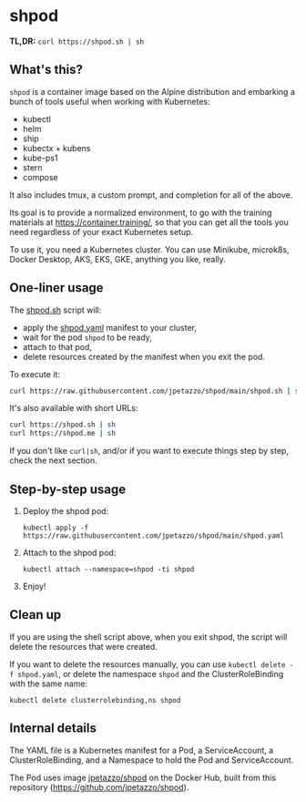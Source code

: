 # shpod

**TL,DR:** `curl https://shpod.sh | sh`


## What's this?

`shpod` is a container image based on the Alpine distribution
and embarking a bunch of tools useful when working with Kubernetes:

- kubectl
- helm
- ship
- kubectx + kubens
- kube-ps1
- stern
- compose

It also includes tmux, a custom prompt, and completion for
all of the above.

Its goal is to provide a normalized environment, to go
with the training materials at https://container.training/,
so that you can get all the tools you need regardless
of your exact Kubernetes setup.

To use it, you need a Kubernetes cluster. You can use Minikube,
microk8s, Docker Desktop, AKS, EKS, GKE, anything you like, really.


## One-liner usage

The [shpod.sh](shpod.sh) script will:

- apply the [shpod.yaml](shpod.yaml) manifest to your cluster,
- wait for the pod `shpod` to be ready,
- attach to that pod,
- delete resources created by the manifest when you exit the pod.

To execute it:

```bash
curl https://raw.githubusercontent.com/jpetazzo/shpod/main/shpod.sh | sh
```

It's also available with short URLs:

```bash
curl https://shpod.sh | sh
curl https://shpod.me | sh
```

If you don't like `curl|sh`, and/or if you want to execute things
step by step, check the next section.


## Step-by-step usage

1. Deploy the shpod pod:
   ```
   kubectl apply -f https://raw.githubusercontent.com/jpetazzo/shpod/main/shpod.yaml
   ```

2. Attach to the shpod pod:
   ```
   kubectl attach --namespace=shpod -ti shpod
   ```

3. Enjoy!


## Clean up

If you are using the shell script above, when you exit shpod,
the script will delete the resources that were created.

If you want to delete the resources manually, you can use
`kubectl delete -f shpod.yaml`, or delete the namespace `shpod`
and the ClusterRoleBinding with the same name:

```
kubectl delete clusterrolebinding,ns shpod
```


## Internal details

The YAML file is a Kubernetes manifest for a Pod, a ServiceAccount,
a ClusterRoleBinding, and a Namespace to hold the Pod and ServiceAccount.

The Pod uses image [jpetazzo/shpod](https://hub.docker.com/r/jpetazzo/shpod)
on the Docker Hub, built from this repository (https://github.com/jpetazzo/shpod).

